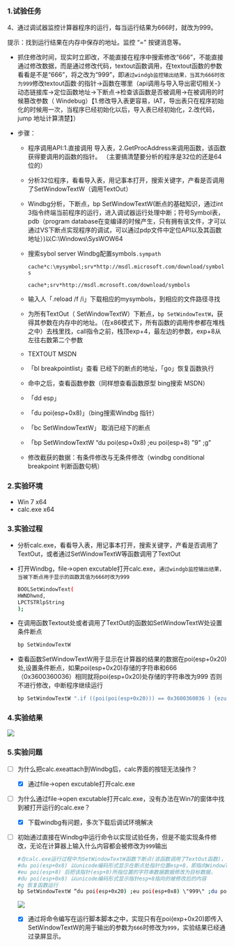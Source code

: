 ### 1.试验任务

4、通过调试器监控计算器程序的运行，每当运行结果为666时，就改为999。

提示：找到运行结果在内存中保存的地址。监控 “=” 按键消息等。

- 抓住修改时间，现实时立即改，不能直接在程序中搜索修改“666”，不能直接通过修改数据，而是通过修改代码，textout函数调用，在textout函数的参数看看是不是“666”，将之改为“999”，即`通过windgb监控输出结果，当其为666时改为999`修改textout函数·的指针->函数在哪里（api调用与导入导出密切相关-》动态链接库->定位函数地址->下断点->检查该函数是否被调用->在被调用的时候篡改参数（ Windebug）【1.修改导入表更容易，IAT，导出表只在程序初始化的时候用一次，当程序已经初始化以后，导入表已经初始化，2.改代码，jump 地址计算清楚】） 

- 步骤：

  - 程序调用API:1.直接调用 导入表，2.GetProcAddress来调用函数，该函数获得要调用的函数的指针。 （主要搞清楚要分析的程序是32位的还是64位的）

  - 分析32位程序，看看导入表，用记事本打开，搜索关键字，产看是否调用了SetWindowTextW（调用TextOut）

  - Windbg分析，下断点，bp SetWindowTextW(断点的基础知识，通过int 3指令终端当前程序的运行，进入调试器运行处理中断；符号Symbol表，pdb（program database在变编译的时候产生，只有拥有该文件，才可以通过VS下断点实现程序的调试，可以通过pdp文件中定位API以及其函数地址）)以C:\Windows\SysWOW64

  - 搜索sybol server Windbg配置symbols`.sympath `

    `cache*c:\mysymbol;srv*http://msdl.microsoft.com/download/symbols`

    `cache*;srv*http://msdl.mcrosoft.com/download/symbols`

  - 输入人「.reload /f /i」下载相应的mysymbols，到相应的文件路径寻找

  - 为所有TextOut（ SetWindowTextW）下断点，`bp SetWindowTextW`，获得其参数在内存中的地址。（在x86模式下，所有函数的调用传参都在堆栈之中）去栈里找，call指令之前，栈顶exp+4，最左边的参数，exp+8从左往右数第二个参数

  - TEXTOUT MSDN

  - 「bl breakpointlist」查看 已经下的断点的地址，「go」恢复函数执行

  - 命中之后，查看函数参数（同样想查看函数原型 bing搜索 MSDN）

  - 「dd esp」

  - 「du poi(esp+0x8)」（bing搜索Windbg 指针）

  - 「bc SetWindowTextW」 取消已经下的断点

  - 「bp SetWindowTextW “du poi(esp+0x8) ;eu poi(esp+8) \"9\" ;g”

  - 修改截获的数据：有条件修改与无条件修改（windbg conditional breakpoint 判断函数句柄）

### 2.实验环境

- Win 7 x64
- calc.exe x64

### 3.实验过程

- 分析calc.exe，看看导入表，用记事本打开，搜索关键字，产看是否调用了TextOut，或者通过SetWindowTextW等函数调用了TextOut

- 打开Windbg，file->open excutable打开calc.exe，`通过windgb监控输出结果，当被下断点用于显示的函数其值为666时改为999`

  ```bash
  BOOLSetWindowText(
  HWNDhwnd,
  LPCTSTRlpString 
  );
  ```

- 在调用函数Textout处或者调用了TextOut的函数如SetWindowTextW处设置条件断点

  ```bash
  bp SetWindowTextW
  ```

- 查看函数SetWindowTextW用于显示在计算器的结果的数据在poi(esp+0x20)处,设置条件断点，如果poi(esp+0x20)存储的字符串和666（0x3600360036）相同就将poi(esp+0x20)处存储的字符串改为999 否则不进行修改，中断程序继续运行

  ```bash
  bp SetWindowTextW ".if ((poi(poi(esp+0x20))) == 0x3600360036 ) {ezu poi(esp+0x20) \"999\";g} .else {g}"
  ```

### 4.实验结果

![](/SoftandSyssafehm/hw4/img/Que4-Result.gif)

### 5.实验问题

- [ ] 为什么把calc.exeattach到Windbg后，calc界面的按钮无法操作？
  - [x] 通过file->open excutable打开calc.exe

- [ ] 为什么通过file->open excutable打开calc.exe，没有办法在Win7的窗体中找到被打开运行的calc.exe？

  - [x] 下载windbg有问题，多次下载后调试环境解决

- [ ] 初始通过直接在Windbg中运行命令以实现试验任务，但是不能实现条件修改，无论在计算器上输入什么内容都会被修改为`999`输出

  ```bash
  #在calc.exe运行过程中为SetWindowTextW函数下断点(该函数调用了TextOut函数)，
  #du poi(esp+0x8) 以unicode编码形式显示在断点处指针位置esp+8，即指向WindowTextW的第二个参数（用于显示的字符串）的指针的内容
  #eu poi(esp+8) 后把该指针(esp+8)所指位置的字符串数据数据修改为目标数据，
  #du poi(esp+0x8) 以unicode编码形式显示指针esp+8指向的被修改后的内容
  #g 恢复函数运行
  bp SetWindowTextW “du poi(esp+0x20) ;eu poi(esp+0x8) \"999\" ;du poi(esp+0x20) ;g”
  ```

  ![](/SoftandSyssafehm/hw4/img/image-20190320103345443.png)

  - [x] 通过将命令编写在运行脚本脚本之中，实现只有在poi(exp+0x20)即传入 SetWindowTextW的用于输出的参数为`666`时修改为`999`，实验结果已经通过录屏显示。

  